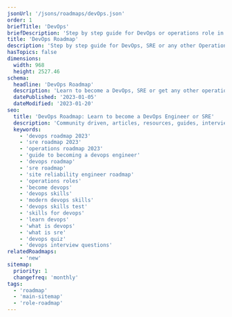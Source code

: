 ```yaml
---
jsonUrl: '/jsons/roadmaps/devOps.json'
order: 1
briefTitle: 'DevOps'
briefDescription: 'Step by step guide for DevOps or operations role in 2023'
title: 'DevOps Roadmap'
description: 'Step by step guide for DevOps, SRE or any other Operations Role in 2023'
hasTopics: false
dimensions:
  width: 968
  height: 2527.46
schema:
  headline: 'DevOps Roadmap'
  description: 'Learn to become a DevOps, SRE or get any other operations role with this interactive step by step guide in 2023. We also have resources and short descriptions attached to the roadmap items so you can get everything you want to learn in one place.'
  datePublished: '2023-01-05'
  dateModified: '2023-01-20'
seo:
  title: 'DevOps Roadmap: Learn to become a DevOps Engineer or SRE'
  description: 'Community driven, articles, resources, guides, interview questions, quizzes for DevOps. Learn to become a modern DevOps engineer by following the steps, skills, resources and guides listed in this roadmap.'
  keywords:
    - 'devops roadmap 2023'
    - 'sre roadmap 2023'
    - 'operations roadmap 2023'
    - 'guide to becoming a devops engineer'
    - 'devops roadmap'
    - 'sre roadmap'
    - 'site reliability engineer roadmap'
    - 'operations roles'
    - 'become devops'
    - 'devops skills'
    - 'modern devops skills'
    - 'devops skills test'
    - 'skills for devops'
    - 'learn devops'
    - 'what is devops'
    - 'what is sre'
    - 'devops quiz'
    - 'devops interview questions'
relatedRoadmaps:
    - 'new'
sitemap:
  priority: 1
  changefreq: 'monthly'
tags:
  - 'roadmap'
  - 'main-sitemap'
  - 'role-roadmap'
---
```

